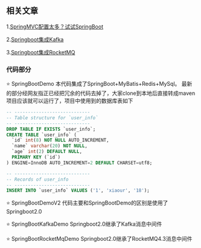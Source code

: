 ## 相关文章

1.[SpringMVC配置太多？试试SpringBoot](https://xiaour.github.io/2018/05/02/The_SpringMVC_configuration_is_too_much_Try_SpringBoot/)

2.[Springboot集成Kafka](https://xiaour.github.io/2018/05/23/Springboot_integrated_Kafka/)

3.[Springboot集成RocketMQ](https://xiaour.github.io/2018/08/16/SpringbootRocketMQ/)


### 代码部分

⭐️ SpringBootDemo
本代码集成了SpringBoot+MyBatis+Redis+MySql。
最新的部分经网友指正已经把冗余的代码去掉了，大家clone到本地后直接转成maven项目应该就可以运行了，项目中使用到的数据库表如下

```sql
-- ----------------------------
-- Table structure for `user_info`
-- ----------------------------
DROP TABLE IF EXISTS `user_info`;
CREATE TABLE `user_info` (
  `id` int(8) NOT NULL AUTO_INCREMENT,
  `name` varchar(20) NOT NULL,
  `age` int(2) DEFAULT NULL,
  PRIMARY KEY (`id`)
) ENGINE=InnoDB AUTO_INCREMENT=2 DEFAULT CHARSET=utf8;

-- ----------------------------
-- Records of user_info
-- ----------------------------
INSERT INTO `user_info` VALUES ('1', 'xiaour', '18');
```

⭐️ SpringBootDemoV2
代码主要和SpringBootDemo的区别是使用了Springboot2.0

⭐️ SpringBootKafkaDemo
Springboot2.0继承了Kafka消息中间件

⭐️ SpringBootRocketMqDemo
Springboot2.0继承了RocketMQ4.3消息中间件



